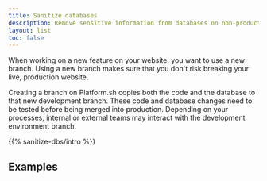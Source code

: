 ```yaml
---
title: Sanitize databases
description: Remove sensitive information from databases on non-production environments to control access.
layout: list
toc: false
---
```


When working on a new feature on your website, you want to use a new branch.
Using a new branch makes sure that you don't risk breaking your live, production website.

Creating a branch on Platform.sh copies both the code and the database to that new development branch.
These code and database changes need to be tested before being merged into production.
Depending on your processes, internal or external teams may interact with the development environment branch.


{{% sanitize-dbs/intro %}}

## Examples
